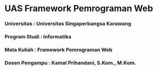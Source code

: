 # UAS Framework Pemrograman Web
### Universitas : Universitas Singaperbangsa Karawang
### Program Studi : Informatika
### Mata Kuliah : Framework Pemrograman Web
### Dosen Pengampu : Kamal Prihandani, S.Kom., M.Kom.













